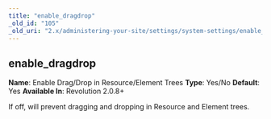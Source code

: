 ```yaml
---
title: "enable_dragdrop"
_old_id: "105"
_old_uri: "2.x/administering-your-site/settings/system-settings/enable_dragdrop"
---
```


## enable\_dragdrop

**Name**: Enable Drag/Drop in Resource/Element Trees 
**Type**: Yes/No 
**Default**: Yes 
**Available In**: Revolution 2.0.8+

If off, will prevent dragging and dropping in Resource and Element trees.